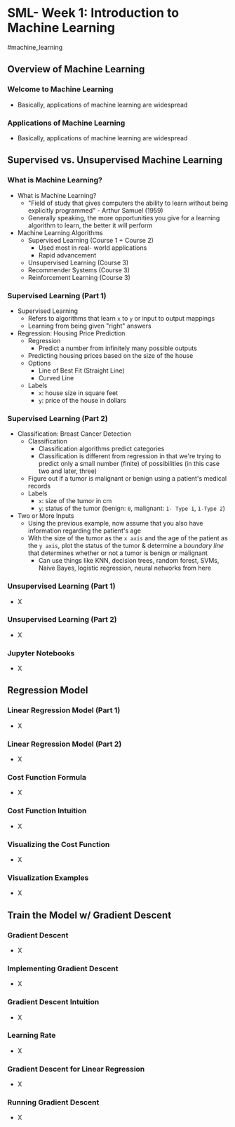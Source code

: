 # SML- Week 1: Introduction to Machine Learning

#machine_learning 

## Overview of Machine Learning

### Welcome to Machine Learning

- Basically, applications of machine learning are widespread

### Applications of Machine Learning

- Basically, applications of machine learning are widespread

## Supervised vs. Unsupervised Machine Learning

### What is Machine Learning?

- What is Machine Learning?
	- "Field of study that gives computers the ability to learn without being explicitly programmed" - Arthur Samuel (1959)
	- Generally speaking, the more opportunities you give for a learning algorithm to learn, the better it will perform
- Machine Learning Algorithms
	- Supervised Learning (Course 1 + Course 2)
		- Used most in real- world applications
		- Rapid advancement
	- Unsupervised Learning (Course 3)
	- Recommender Systems (Course 3)
	- Reinforcement Learning (Course 3)

### Supervised Learning (Part 1)

- Supervised Learning
	- Refers to algorithms that learn `x` to `y` or input to output mappings
	- Learning from being given "right" answers
- Regression: Housing Price Prediction
	- Regression
		- Predict a number from infinitely many possible outputs
	- Predicting housing prices based on the size of the house
	- Options
		- Line of Best Fit (Straight Line)
		- Curved Line
	- Labels
		- `x`: house size in square feet
		- `y`: price of the house in dollars

### Supervised Learning (Part 2)

- Classification: Breast Cancer Detection
	- Classification
		- Classification algorithms predict categories
		- Classification is different from regression in that we're trying to predict only a small number (finite) of possibilities (in this case two and later, three)
	- Figure out if a tumor is malignant or benign using a patient's medical records
	- Labels
		- `x`: size of the tumor in cm
		- `y`: status of the tumor (benign: `0`, malignant: `1- Type 1`, `1-Type 2`)
- Two or More Inputs
	- Using the previous example, now assume that you also have information regarding the patient's age
	- With the size of the tumor as the `x axis` and the age of the patient as the `y axis`, plot the status of the tumor & determine a *boundary line* that determines whether or not a tumor is benign or malignant
		- Can use things like KNN, decision trees, random forest, SVMs, Naive Bayes, logistic regression, neural networks from here

### Unsupervised Learning (Part 1)

- X

### Unsupervised Learning (Part 2)

- X

### Jupyter Notebooks

- X

## Regression Model

### Linear Regression Model (Part 1)

- X

### Linear Regression Model (Part 2)

- X

### Cost Function Formula

- X

### Cost Function Intuition

- X

### Visualizing the Cost Function

- X

### Visualization Examples

- X

## Train the Model w/ Gradient Descent

### Gradient Descent

- X

### Implementing Gradient Descent

- X

### Gradient Descent Intuition

- X

### Learning Rate

- X

### Gradient Descent for Linear Regression

- X

### Running Gradient Descent

- X
